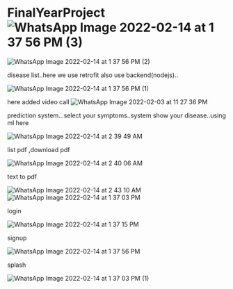 # FinalYearProject![WhatsApp Image 2022-02-14 at 1 37 56 PM (3)](https://user-images.githubusercontent.com/44252172/159119859-0b454ccf-b931-4787-a815-fd0f15f1a4d4.jpeg)
![WhatsApp Image 2022-02-14 at 1 37 56 PM (2)](https://user-images.githubusercontent.com/44252172/159119860-6a929f47-528e-4699-b6d9-c1731c6a86e8.jpeg)

disease list..here we use retrofit also use backend(nodejs)..

![WhatsApp Image 2022-02-14 at 1 37 56 PM (1)](https://user-images.githubusercontent.com/44252172/159119861-ec782a9d-99cc-427e-862a-13441a6d84b0.jpeg)

here added video call
![WhatsApp Image 2022-02-03 at 11 27 36 PM](https://user-images.githubusercontent.com/44252172/159119862-43a630be-cfef-4b0e-a358-6253d7ef448a.jpeg)

prediction system...select your symptoms..system show your disease..using ml here

![WhatsApp Image 2022-02-14 at 2 39 49 AM](https://user-images.githubusercontent.com/44252172/159119864-dd6b6827-5fe5-4419-8618-a2b737988b22.jpeg)

list pdf ,download pdf

![WhatsApp Image 2022-02-14 at 2 40 06 AM](https://user-images.githubusercontent.com/44252172/159119865-780f6f6d-aa1b-4b4b-bc84-b6bec1f879f3.jpeg)

text to pdf

![WhatsApp Image 2022-02-14 at 2 43 10 AM](https://user-images.githubusercontent.com/44252172/159119867-f69c0e5b-e015-435e-acd7-256842d75f77.jpeg)
![WhatsApp Image 2022-02-14 at 1 37 03 PM](https://user-images.githubusercontent.com/44252172/159119869-0683a208-7b3e-4044-ae02-6fea30c5c6fc.jpeg)

login

![WhatsApp Image 2022-02-14 at 1 37 15 PM](https://user-images.githubusercontent.com/44252172/159119872-b569cd24-ee4f-4df1-b6d6-ea97cefa5e03.jpeg)

signup

![WhatsApp Image 2022-02-14 at 1 37 56 PM](https://user-images.githubusercontent.com/44252172/159119873-957d701b-72e1-4f54-b6cd-11de6d33e03f.jpeg)

splash

![WhatsApp Image 2022-02-14 at 1 37 03 PM (1)](https://user-images.githubusercontent.com/44252172/159119874-92f133c2-7c80-438f-a248-c0659ed77c2a.jpeg)
